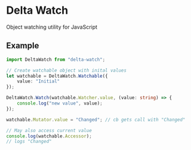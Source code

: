 # Delta Watch
Object watching utility for JavaScript

## Example
```typescript
import DeltaWatch from "delta-watch";

// Create watchable object with inital values
let watchable = DeltaWatch.Watchable({
    value: "Initial"
});

DeltaWatch.Watch(watchable.Watcher.value, (value: string) => {
    console.log("new value", value);
});

watchable.Mutator.value = "Changed"; // cb gets call with "Changed"

// May also access current value
console.log(watchable.Accessor);
// logs "Changed"
```
